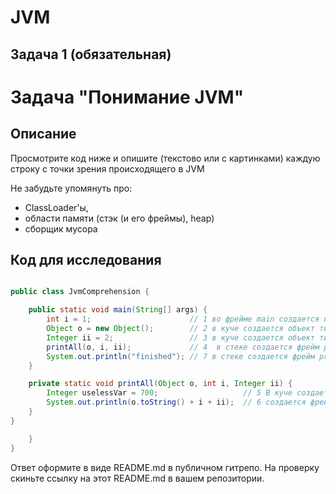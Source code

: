 # JVM


## Задача 1 (обязательная)

# Задача "Понимание JVM"

## Описание
Просмотрите код ниже и опишите (текстово или с картинками) каждую строку с точки зрения происходящего в JVM  

Не забудьте упомянуть про: 
- ClassLoader'ы, 
- области памяти (стэк (и его фреймы), heap)  
- сборщик мусора

## Код для исследования
```java

public class JvmComprehension {

    public static void main(String[] args) {
        int i = 1;                      // 1 во фрейме main создается переменная i типа int со значением 1
        Object o = new Object();        // 2 в куче создается объект типа Object на которую ссылается переменная Object о созданная во фрейме main
        Integer ii = 2;                 // 3 в куче создается объект типа Integer со значением 2, во фрейме main создается переменная ii типа Integer ссылающаяся на созданный объект
        printAll(o, i, ii);             // 4  в стеке создается фрейм printAll с переменными о, i, ii
        System.out.println("finished"); // 7 в стеке создается фрейм println принимающий ссылку типа String на объект из кучи со значением "finished"
    }

    private static void printAll(Object o, int i, Integer ii) {
        Integer uselessVar = 700;                   // 5 В куче создается объект типа Integer со значением 700 на которую ссылается переменная uselessVar типа Integer созданная во фрейме printAll 
        System.out.println(o.toString() + i + ii);  // 6 создается фрейм println с переменными o, i, ii каждый из которых, в свою очередь, создает свой фрейм toString. После завершения методов эти фреймы будут удалены. Результирующая строка будет храниться в куче, на которую будет ссылаться переменная типа String во фрейме println. После завершения метода println фрейм println будет удален. При следующем запуске сборщика мусора объект хранящий результат сложения строк будет удален. После выполнение метода printAll() фреймы с переменными удаляются.
    }
}

    }
}

```

Ответ оформите в виде README.md в публичном гитрепо. На проверку скиньте ссылку на этот README.md в вашем репозитории.
